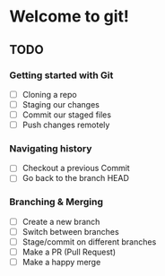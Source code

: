 # Welcome to git!

## TODO

### Getting started with Git

- [ ] Cloning a repo
- [ ] Staging our changes
- [ ] Commit our staged files
- [ ] Push changes remotely

### Navigating history

- [ ] Checkout a previous Commit
- [ ] Go back to the branch HEAD

### Branching & Merging

- [ ] Create a new branch
- [ ] Switch between branches
- [ ] Stage/commit on different branches
- [ ] Make a PR (Pull Request)
- [ ] Make a happy merge
